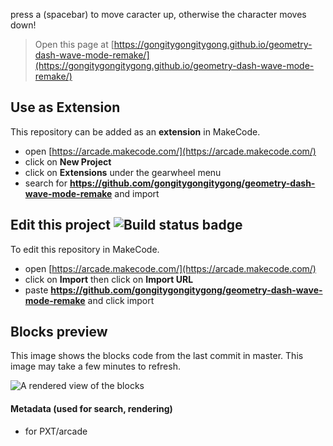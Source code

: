  press a (spacebar) to move caracter up, otherwise the character moves down!


> Open this page at [https://gongitygongitygong.github.io/geometry-dash-wave-mode-remake/](https://gongitygongitygong.github.io/geometry-dash-wave-mode-remake/)

## Use as Extension

This repository can be added as an **extension** in MakeCode.

* open [https://arcade.makecode.com/](https://arcade.makecode.com/)
* click on **New Project**
* click on **Extensions** under the gearwheel menu
* search for **https://github.com/gongitygongitygong/geometry-dash-wave-mode-remake** and import

## Edit this project ![Build status badge](https://github.com/gongitygongitygong/geometry-dash-wave-mode-remake/workflows/MakeCode/badge.svg)

To edit this repository in MakeCode.

* open [https://arcade.makecode.com/](https://arcade.makecode.com/)
* click on **Import** then click on **Import URL**
* paste **https://github.com/gongitygongitygong/geometry-dash-wave-mode-remake** and click import

## Blocks preview

This image shows the blocks code from the last commit in master.
This image may take a few minutes to refresh.

![A rendered view of the blocks](https://github.com/gongitygongitygong/geometry-dash-wave-mode-remake/raw/master/.github/makecode/blocks.png)

#### Metadata (used for search, rendering)

* for PXT/arcade
<script src="https://makecode.com/gh-pages-embed.js"></script><script>makeCodeRender("{{ site.makecode.home_url }}", "{{ site.github.owner_name }}/{{ site.github.repository_name }}");</script>
